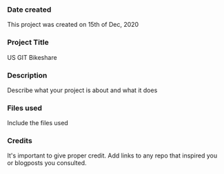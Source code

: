 ### Date created
This project was created on 15th of Dec, 2020
### Project Title
US GIT Bikeshare
### Description
Describe what your project is about and what it does

### Files used
Include the files used

### Credits
It's important to give proper credit. Add links to any repo that inspired you or blogposts you consulted.
